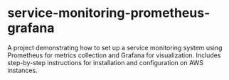 # service-monitoring-prometheus-grafana
A project demonstrating how to set up a service monitoring system using Prometheus for metrics collection and Grafana for visualization. Includes step-by-step instructions for installation and configuration on AWS instances.
